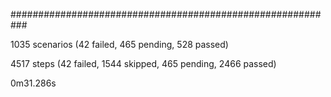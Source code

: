 
###########################################################

1035 scenarios (42 failed, 465 pending, 528 passed)

4517 steps (42 failed, 1544 skipped, 465 pending, 2466 passed)

0m31.286s
